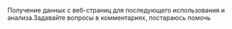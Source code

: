 Получение данных с веб-страниц для последующего использования и анализа.Задавайте вопросы в комментариях, постараюсь помочь
